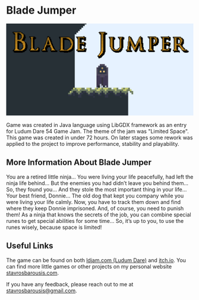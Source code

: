 
# Blade Jumper

![Blade Jumper Logo](https://raw.githubusercontent.com/thestbar/BladeJumper/main/assets/logo/Blade%20Jumper%20Logo.png)

Game was created in Java language using LibGDX framework as an entry for Ludum Dare 54 Game Jam. The theme of the jam was "Limited Space". This game was created in under 72 hours. On later stages some rework was applied to the project to improve performance, stability and playability.






## More Information About Blade Jumper

You are a retired little ninja… You were living your life peacefully, had left the ninja life behind… But the enemies you had didn’t leave you behind them… So, they found you… And they stole the most important thing in your life… Your best friend, Donnie… The old dog that kept you company while you were living your life calmly. Now, you have to track them down and find where they keep Donnie imprisoned. And, of course, you need to punish them! As a ninja that knows the secrets of the job, you can combine special runes to get special abilities for some time… So, it’s up to you, to use the runes wisely, because space is limited!




## Useful Links

The game can be found on both [ldjam.com (Ludum Dare)](https://ldjam.com/events/ludum-dare/54/blade-jumper) and [itch.io](https://thestbar.itch.io/blade-jumper). You can find more little games or other projects on my personal website [stavrosbarousis.com](https://stavrosbarousis.com/).

If you have any feedback, please reach out to me at stavrosbarousis@gmail.com.

